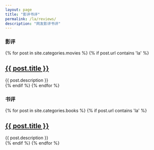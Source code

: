 ```yaml
---
layout: page
title: "影评书评"
permalink: /la/reviews/
description: "网友影评书评"
---
```



<h3 class="section-heading text-center">影评</a></h3>
<div class="tiles">
{% for post in site.categories.movies %} 
    {% if post.url contains 'la' %}
                <h2><a href="{{ post.url }}">{{ post.title }}</a></h2>
                <div class="title-desc">{{ post.description }}</div>
    {% endif %}
{% endfor %}
</div><!-- /.tiles -->

<h3 class="section-heading text-center">书评</a></h3>
<div class="tiles">
{% for post in site.categories.books %} 
    {% if post.url contains 'la' %}
                <h2><a href="{{ post.url }}">{{ post.title }}</a></h2>
                <div class="title-desc">{{ post.description }}</div>
    {% endif %}
{% endfor %}
</div><!-- /.tiles -->

